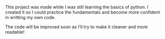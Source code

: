 This project was made while I was still learning the basics of python. I created it so I could practice the fundamentals and become more confident in writting my own code.

The code will be improved soon as I'll try to make it cleaner and more readable!
